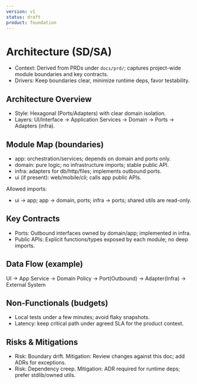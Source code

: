 ```yaml
---
version: v1
status: draft
product: foundation
---
```


# Architecture (SD/SA)

- Context: Derived from PRDs under `docs/prd/`; captures project-wide module boundaries and key contracts.
- Drivers: Keep boundaries clear, minimize runtime deps, favor testability.

## Architecture Overview

- Style: Hexagonal (Ports/Adapters) with clear domain isolation.
- Layers: UI/Interface → Application Services → Domain → Ports → Adapters (infra).

## Module Map (boundaries)

- app: orchestration/services; depends on domain and ports only.
- domain: pure logic; no infrastructure imports; stable public API.
- infra: adapters for db/http/files; implements outbound ports.
- ui (if present): web/mobile/cli; calls app public APIs.

Allowed imports:

- ui → app; app → domain, ports; infra → ports; shared utils are read-only.

## Key Contracts

- Ports: Outbound interfaces owned by domain/app; implemented in infra.
- Public APIs: Explicit functions/types exposed by each module; no deep imports.

## Data Flow (example)

UI → App Service → Domain Policy → Port(Outbound) → Adapter(Infra) → External System

## Non‑Functionals (budgets)

- Local tests under a few minutes; avoid flaky snapshots.
- Latency: keep critical path under agreed SLA for the product context.

## Risks & Mitigations

- Risk: Boundary drift. Mitigation: Review changes against this doc; add ADRs for exceptions.
- Risk: Dependency creep. Mitigation: ADR required for runtime deps; prefer stdlib/owned utils.

